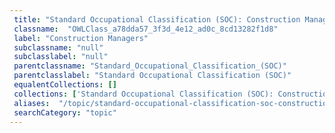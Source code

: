 ```yaml
--- 
 title: "Standard Occupational Classification (SOC): Construction Managers" 
 classname:  "OWLClass_a78dda57_3f3d_4e12_ad0c_8cd13282f1d8" 
 label: "Construction Managers" 
 subclassname: "null" 
 subclasslabel: "null" 
 parentclassname: "Standard_Occupational_Classification_(SOC)" 
 parentclasslabel: "Standard Occupational Classification (SOC)" 
 equalentCollections: [] 
 collections: ['Standard Occupational Classification (SOC): Construction Managers']
 aliases:  "/topic/standard-occupational-classification-soc-construction-managers"  
 searchCategory: "topic" 
---
```

